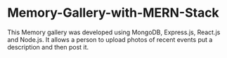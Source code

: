 # Memory-Gallery-with-MERN-Stack
This Memory gallery was developed using MongoDB, Express.js, React.js and Node.js. It allows a person to upload photos of recent events put a description and then post it.
